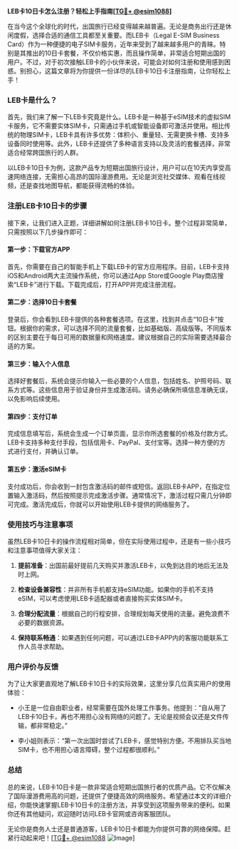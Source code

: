 **LEB卡10日卡怎么注册？轻松上手指南[[TG💪+ @esim1088](https://t.me/s/esim1088)]**

在当今这个全球化的时代，出国旅行已经变得越来越普遍。无论是商务出行还是休闲度假，选择合适的通信工具都至关重要。而LEB卡（Legal E-SIM Business Card）作为一种便捷的电子SIM卡服务，近年来受到了越来越多用户的青睐。特别是其推出的10日卡套餐，不仅价格实惠，而且操作简单，非常适合短期出国的用户。不过，对于初次接触LEB卡的小伙伴来说，可能会对如何注册和使用感到困惑。别担心，这篇文章将为你提供一份详尽的LEB卡10日卡注册指南，让你轻松上手！

### LEB卡是什么？

首先，我们来了解一下LEB卡究竟是什么。LEB卡是一种基于eSIM技术的虚拟SIM卡服务，它不需要实体SIM卡，只需通过手机或智能设备即可激活并使用。相比传统的物理SIM卡，LEB卡具有许多优势：体积小、重量轻、无需更换卡槽、支持多设备同时使用等。此外，LEB卡还提供了多种语言支持以及灵活的套餐选择，非常适合经常跨国旅行的人群。

以LEB卡10日卡为例，这款产品专为短期出国旅行设计，用户可以在10天内享受高速网络连接，无需担心高昂的国际漫游费用。无论是浏览社交媒体、观看在线视频，还是查找地图导航，都能获得流畅的体验。

### 注册LEB卡10日卡的步骤

接下来，让我们进入正题，详细讲解如何注册LEB卡10日卡。整个过程非常简单，只需按照以下几步操作即可：

#### 第一步：下载官方APP

首先，你需要在自己的智能手机上下载LEB卡的官方应用程序。目前，LEB卡支持iOS和Android两大主流操作系统，你可以通过App Store或Google Play商店搜索“LEB卡”进行下载。下载完成后，打开APP并完成注册流程。

#### 第二步：选择10日卡套餐

登录后，你会看到LEB卡提供的各种套餐选项。在这里，找到并点击“10日卡”按钮。根据你的需求，可以选择不同的流量套餐，比如基础版、高级版等。不同版本的区别主要在于每日可用的数据量和网络速度。建议根据自己的实际需要选择最合适的方案。

#### 第三步：输入个人信息

选择好套餐后，系统会提示你输入一些必要的个人信息，包括姓名、护照号码、联系方式等。这些信息用于验证身份并生成激活码。请务必确保所填信息准确无误，以免影响后续使用。

#### 第四步：支付订单

完成信息填写后，系统会生成一个订单页面，显示你所选套餐的价格及付款方式。LEB卡支持多种支付手段，包括信用卡、PayPal、支付宝等。选择一种方便的方式进行支付，并确认订单。

#### 第五步：激活eSIM卡

支付成功后，你会收到一封包含激活码的邮件或短信。返回LEB卡APP，在指定位置输入激活码，然后按照提示完成激活步骤。通常情况下，激活过程只需几分钟即可完成。激活完成后，你就可以开始使用LEB卡提供的网络服务了。

### 使用技巧与注意事项

虽然LEB卡10日卡的操作流程相对简单，但在实际使用过程中，还是有一些小技巧和注意事项值得大家关注：

1. **提前准备**：出国前最好提前几天购买并激活LEB卡，以免到达目的地后无法及时上网。
   
2. **检查设备兼容性**：并非所有手机都支持eSIM功能。如果你的手机不支持eSIM，可以考虑使用LEB卡适配器或者直接购买实体SIM卡。

3. **合理分配流量**：根据自己的行程安排，合理规划每天使用的流量。避免浪费不必要的数据资源。

4. **保持联系畅通**：如果遇到任何问题，可以通过LEB卡APP内的客服功能联系工作人员寻求帮助。

### 用户评价与反馈

为了让大家更直观地了解LEB卡10日卡的实际效果，这里分享几位真实用户的使用体验：

- 小王是一位自由职业者，经常需要在国外处理工作事务。他提到：“自从用了LEB卡10日卡，再也不用担心没有网络的问题了。无论是视频会议还是文件传输，都非常稳定。”
  
- 李小姐则表示：“第一次出国时尝试了LEB卡，感觉特别方便。不用排队买当地SIM卡，也不用担心语言障碍，整个过程都很顺利。”

### 总结

总的来说，LEB卡10日卡是一款非常适合短期出国旅行者的优质产品。它不仅解决了国际漫游费用高的问题，还提供了便捷高效的网络服务。希望通过本文的详细介绍，你能快速掌握LEB卡10日卡的注册方法，并享受到这项服务带来的便利。如果你还有其他疑问，欢迎随时访问LEB卡官网或咨询客服团队。

无论你是商务人士还是普通游客，LEB卡10日卡都能为你提供可靠的网络保障。赶紧行动起来吧！[[TG💪+ @esim1088](https://t.me/s/esim1088) ![Image](https://i.postimg.cc/4NQfJmqS/Snipaste-2025-05-13-00-14-12.png)]
